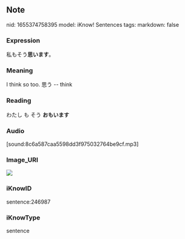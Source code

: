 ## Note
nid: 1655374758395
model: iKnow! Sentences
tags: 
markdown: false

### Expression
私もそう<b>思います</b>。

### Meaning
I think so too.
思う -- think

### Reading
わたし も そう <b>おもいます</b>

### Audio
[sound:8c6a587caa5598dd3f975032764be9cf.mp3]

### Image_URI
<img src="7024c1e4b03f561086b265a12d32a564.jpg">

### iKnowID
sentence:246987

### iKnowType
sentence
